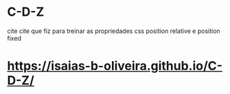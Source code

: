 # C-D-Z
cite cite que fiz para treinar as propriedades css position relative e position fixed
# https://isaias-b-oliveira.github.io/C-D-Z/
